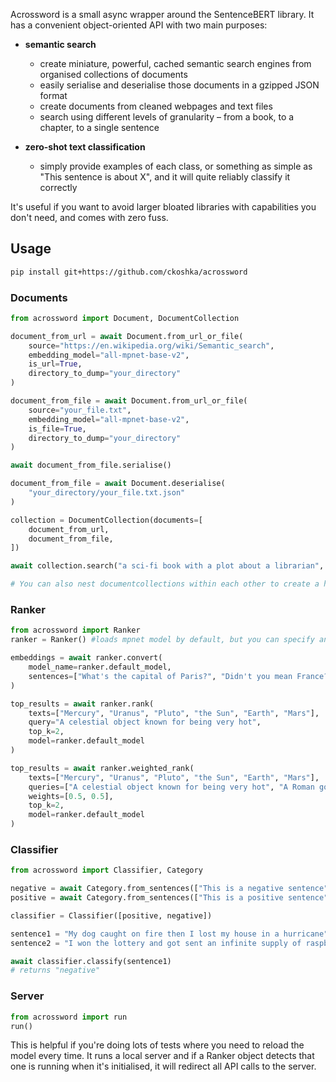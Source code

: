Acrossword is a small async wrapper around the SentenceBERT library. It has a convenient object-oriented API with two main purposes:

* **semantic search**
    * create miniature, powerful, cached semantic search engines from organised collections of documents
    * easily serialise and deserialise those documents in a gzipped JSON format
    * create documents from cleaned webpages and text files
    * search using different levels of granularity – from a book, to a chapter, to a single sentence

* **zero-shot text classification**
    * simply provide examples of each class, or something as simple as "This sentence is about X", and it will quite reliably classify it correctly

It's useful if you want to avoid larger bloated libraries with capabilities you don't need, and comes with zero fuss.

## Usage

```bash
pip install git+https://github.com/ckoshka/acrossword
```

### Documents

```python
from acrossword import Document, DocumentCollection

document_from_url = await Document.from_url_or_file(
    source="https://en.wikipedia.org/wiki/Semantic_search",
    embedding_model="all-mpnet-base-v2",
    is_url=True,
    directory_to_dump="your_directory"
)

document_from_file = await Document.from_url_or_file(
    source="your_file.txt",
    embedding_model="all-mpnet-base-v2",
    is_file=True,
    directory_to_dump="your_directory"
)

await document_from_file.serialise()

document_from_file = await Document.deserialise(
    "your_directory/your_file.txt.json"
)

collection = DocumentCollection(documents=[
    document_from_url, 
    document_from_file, 
])

await collection.search("a sci-fi book with a plot about a librarian", top=3)

# You can also nest documentcollections within each other to create a hierarchy of documents
```

### Ranker

```python
from acrossword import Ranker
ranker = Ranker() #loads mpnet model by default, but you can specify anything from huggingface and local models you have already downloaded

embeddings = await ranker.convert(
    model_name=ranker.default_model, 
    sentences=["What's the capital of Paris?", "Didn't you mean France?"]
)

top_results = await ranker.rank(
    texts=["Mercury", "Uranus", "Pluto", "the Sun", "Earth", "Mars"],
    query="A celestial object known for being very hot",
    top_k=2,
    model=ranker.default_model
)

top_results = await ranker.weighted_rank(
    texts=["Mercury", "Uranus", "Pluto", "the Sun", "Earth", "Mars"],
    queries=["A celestial object known for being very hot", "A Roman god associated with messengers"],
    weights=[0.5, 0.5],
    top_k=2,
    model=ranker.default_model
)
```

### Classifier

```python
from acrossword import Classifier, Category

negative = await Category.from_sentences(["This is a negative sentence"], name="negative")
positive = await Category.from_sentences(["This is a positive sentence"], name="positive")

classifier = Classifier([positive, negative])

sentence1 = "My dog caught on fire then I lost my house in a hurricane"
sentence2 = "I won the lottery and got sent an infinite supply of raspberry jam"

await classifier.classify(sentence1)
# returns "negative"

```

### Server

```python
from acrossword import run
run()
```

This is helpful if you're doing lots of tests where you need to reload the model every time. It runs a local server and if a Ranker object detects that one is running when it's initialised, it will redirect all API calls to the server.